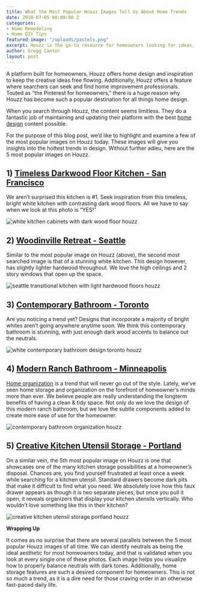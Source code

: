 ```yaml
---
title: What the Most Popular Houzz Images Tell Us About Home Trends
date: 2018-07-05 00:00:00 Z
categories:
- Home Remodeling
- Home DIY Tips
featured-image: "/uploads/pastels.png"
excerpt: Houzz is the go-to resource for homeowners looking for ideas, inspiration, and experts to bring their dream home to life. Here's what most popular images on Houzz tell us about home design trends.
author: Gregg Cantor
layout: post
---
```


A platform built for homeowners, Houzz offers home design and inspiration to keep the creative ideas free flowing. Additionally, Houzz offers a feature where searchers can seek and find home improvement professionals. Touted as “the Pinterest for homeowners,” there is a huge reason why Houzz has become such a popular destination for all things home design.

When you search through Houzz, the content seems limitless. They do a fantastic job of maintaining and updating their platform with the best [home design](/san-diego-home-design-services) content possible.

For the purpose of this blog post, we’d like to highlight and examine a few of the most popular images on Houzz today. These images will give you insights into the hottest trends in design. Without further adieu, here are the 5 most popular images on Houzz.

## 1) [Timeless Darkwood Floor Kitchen - San Francisco](https://www.houzz.com/photo/45350-san-jose-res-2-traditional-kitchen-san-francisco)

We aren’t surprised this kitchen is #1. Seek inspiration from this timeless, bright white kitchen with contrasting dark wood floors. All we have to say when we look at this photo is “YES!”

<img src="https://st.hzcdn.com/simgs/dcc10c9e0b87465a_8-2047/traditional-kitchen.jpg" style="display:inline;" title="Traditional Kitchen by Fiorella Design" alt="white kitchen cabinets with dark wood floor houzz">

## 2) [Woodinville Retreat - Seattle](https://www.houzz.com/photo/389281-woodinville-retreat-transitional-kitchen-seattle)

Similar to the most popular image on Houzz (above), the second most searched image is that of a stunning white kitchen. This design however, has slightly lighter hardwood throughout. We love the high ceilings and 2 story windows that open up the space.

<img src="https://st.hzcdn.com/simgs/fb31ca6a0eddb25c_8-1444/transitional-kitchen.jpg" style="display:inline;" title="Transitional Kitchen by Studio 212 Interiors" alt="seattle transitional kitchen with light hardwood floors houzz">

## 3) [Contemporary Bathroom - Toronto](https://www.houzz.com/photo/100284-contemporary-bathroom-contemporary-bathroom-toronto)

Are you noticing a trend yet? Designs that incorporate a majority of bright whites aren’t going anywhere anytime soon. We think this contemporary bathroom is stunning, with just enough dark wood accents to balance out the neutrals.

<img src="https://st.hzcdn.com/simgs/8a817d680d23fb9a_8-3678/contemporary-bathroom.jpg" style="display:inline;" title="White Contemporary Bathroom in Toronto" alt="white contemporary bathroom design toronto houzz">

## 4) [Modern Ranch Bathroom - Minneapolis](https://www.houzz.com/photo/10607368-modern-minneapolis-ranch-contemporary-bathroom-minneapolis)

[Home organization](/keeping-small-spaces-organized/) is a trend that will never go out of the style. Lately, we’ve seen home storage and organization on the forefront of homeowner’s minds more than ever. We believe people are really understanding the longterm benefits of having a clean & tidy space. Not only do we love the design of this modern ranch bathroom, but we love the subtle components added to create more ease of use for the homeowner.

<img src="https://st.hzcdn.com/simgs/c2619ba5033a1584_8-5196/contemporary-bathroom.jpg" style="display:inline;" title="Modern Minneapolis Ranch by Sicora Design/Build" alt="contemporary bathroom organization houzz">

## 5) [Creative Kitchen Utensil Storage - Portland](https://www.houzz.com/photo/21207064-creative-utensil-storage-traditional-portland)

On a similar vein, the 5th most popular image on Houzz is one that showcases one of the many kitchen storage possibilities at a homeowner’s disposal. Chances are, you find yourself frustrated at least once a week while searching for a kitchen utensil. Standard drawers become dark pits that make it difficult to find what you need. We absolutely love how this faux drawer appears as though it is two separate pieces, but once you pull it open, it reveals organizers that display your kitchen utensils vertically. Who wouldn’t love something like this in their kitchen?

<img src="https://st.hzcdn.com/simgs/20f1905504935489_8-7120/traditional.jpg" style="display:inline;" title="Creative Untensil Storage by Kirstin Havnaer, Hearthstone Interior Design, LLC" alt="creative kitchen utensil storage portland houzz">

**Wrapping Up**

It comes as no surprise that there are several parallels between the 5 most popular Houzz images of all time. We can identify neutrals as being the ideal aesthetic for most homeowners today, and that is validated when you look at every single one of these photos. Each image helps you visualize how to properly balance neutrals with dark tones. Additionally, home storage features are such a desired component for homeowners. This is not so much a trend, as it is a dire need for those craving order in an otherwise fast-paced daily life.
